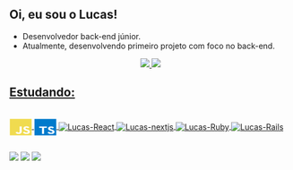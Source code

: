 ## Oi, eu sou o Lucas! 
- Desenvolvedor back-end júnior.
- Atualmente, desenvolvendo primeiro projeto com foco no back-end. 
<div align="center">
  <a href="https://github.com/Lucasrusso36">
  <img height="180em" src="https://github-readme-stats.vercel.app/api?username=Lucasrusso36&show_icons=true&theme=aura&include_all_commits=true&count_private=true"/>
  <img height="180em" src="https://github-readme-stats.vercel.app/api/top-langs/?username=Lucasrusso36&layout=compact&langs_count=7&theme=aura"/>
</div>
  
## Estudando:  
<div style="display: inline_block"><br>
  <img align="center" alt="Lucas-Js" height="30" width="40" src="https://raw.githubusercontent.com/devicons/devicon/master/icons/javascript/javascript-plain.svg">
  <img align="center" alt="Lucas-Ts" height="30" width="40" src="https://raw.githubusercontent.com/devicons/devicon/master/icons/typescript/typescript-plain.svg">
  <img align="center" alt="Lucas-React" height="30" width="40" src="https://cdn.jsdelivr.net/gh/devicons/devicon/icons/nodejs/nodejs-original.svg">
  <img align="center" alt="Lucas-nextjs" height="30" width="40" src="https://cdn.jsdelivr.net/gh/devicons/devicon/icons/nestjs/nestjs-plain.svg">
  <img align="center" alt="Lucas-Ruby" height="30" width="40" src="https://cdn.jsdelivr.net/gh/devicons/devicon/icons/ruby/ruby-original.svg">
  <img align="center" alt="Lucas-Rails" height="30" width="40" src="https://cdn.jsdelivr.net/gh/devicons/devicon/icons/rails/rails-plain-wordmark.svg"> 
</div>
  
  ##
 
<div> 
  <a href="https://www.instagram.com/lucasrusso36/" target="_blank"><img src="https://img.shields.io/badge/-Instagram-%23E4405F?style=for-the-badge&logo=instagram&logoColor=white" target="_blank"></a>
  <a href = "mailto:lucaspidossantos@gmail.com"><img src="https://img.shields.io/badge/-Gmail-%23333?style=for-the-badge&logo=gmail&logoColor=white" target="_blank"></a>
  <a href="https://www.linkedin.com/in/lucas-pimenta-dos-santos-34753a140/" target="_blank"><img src="https://img.shields.io/badge/-LinkedIn-%230077B5?style=for-the-badge&logo=linkedin&logoColor=white" target="_blank"></a> 
 
</div>
